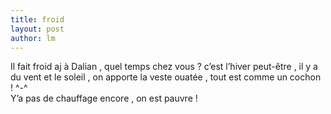 ```yaml
---
title: froid 
layout: post
author: lm
---
```

<p>Il fait froid aj à Dalian , quel temps chez vous ? c’est l’hiver peut-être , il y a du vent et le soleil , on apporte la veste ouatée , tout est comme un cochon ! ^-^<br />
Y’a pas de chauffage encore , on est pauvre ! </p>
